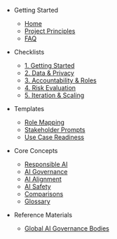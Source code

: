 - Getting Started
  - [Home](./README.md)
  - [Project Principles](./framework-principles.md)
  - [FAQ](./faq.md)

- Checklists
  - [1. Getting Started](./checklist/01_getting-started.md)
  - [2. Data & Privacy](./checklist/02_data-privacy.md)
  - [3. Accountability & Roles](./checklist/03_accountability-roles.md)
  - [4. Risk Evaluation](./checklist/04_risk-evaluation.md)
  - [5. Iteration & Scaling](./checklist/05_next-steps.md)

- Templates
  - [Role Mapping](./templates/role-mapping-template.md)
  - [Stakeholder Prompts](./templates/stakeholder-prompt-guide.md)
  - [Use Case Readiness](./templates/use-case-readiness-check.md)

- Core Concepts
  - [Responsible AI](./concepts/responsible-ai.md)
  - [AI Governance](./concepts/ai-governance.md)
  - [AI Alignment](./concepts/ai-alignment.md)
  - [AI Safety](./concepts/ai-safety.md)
  - [Comparisons](./concepts/comparisons.md)
  - [Glossary](./concepts/glossary.md)


- Reference Materials
  - [Global AI Governance Bodies](./concepts/resources/global-ai-governance.md)
